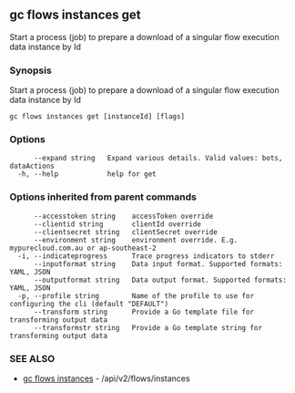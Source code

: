 ## gc flows instances get

Start a process (job) to prepare a download of a singular flow execution data instance by Id

### Synopsis

Start a process (job) to prepare a download of a singular flow execution data instance by Id

```
gc flows instances get [instanceId] [flags]
```

### Options

```
      --expand string   Expand various details. Valid values: bots, dataActions
  -h, --help            help for get
```

### Options inherited from parent commands

```
      --accesstoken string    accessToken override
      --clientid string       clientId override
      --clientsecret string   clientSecret override
      --environment string    environment override. E.g. mypurecloud.com.au or ap-southeast-2
  -i, --indicateprogress      Trace progress indicators to stderr
      --inputformat string    Data input format. Supported formats: YAML, JSON
      --outputformat string   Data output format. Supported formats: YAML, JSON
  -p, --profile string        Name of the profile to use for configuring the cli (default "DEFAULT")
      --transform string      Provide a Go template file for transforming output data
      --transformstr string   Provide a Go template string for transforming output data
```

### SEE ALSO

* [gc flows instances](gc_flows_instances.html)	 - /api/v2/flows/instances



